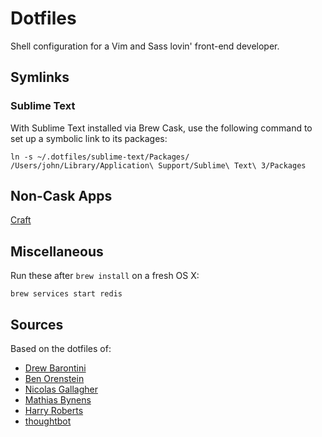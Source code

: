 Dotfiles
========

Shell configuration for a Vim and Sass lovin' front-end developer.

Symlinks
--------

### Sublime Text

With Sublime Text installed via Brew Cask, use the following command to set up a
symbolic link to its packages:

```shell
ln -s ~/.dotfiles/sublime-text/Packages/ /Users/john/Library/Application\ Support/Sublime\ Text\ 3/Packages
```

Non-Cask Apps
-------------

[Craft][craft]

Miscellaneous
-------------

Run these after `brew install` on a fresh OS X:

```shell
brew services start redis
```

Sources
-------

Based on the dotfiles of:

- [Drew Barontini][drew]
- [Ben Orenstein][ben]
- [Nicolas Gallagher][necolas]
- [Mathias Bynens][mathias]
- [Harry Roberts][harry]
- [thoughtbot][thoughtbot]


[ben]: https://github.com/r00k/dotfiles
[craft]: https://s3.amazonaws.com/www-assets.invisionapp.com/labs/craft/manager/CraftInstaller.zip
[drew]: https://github.com/drewbarontini/dotfiles
[harry]: https://github.com/csswizardry/dotfiles
[mathias]: https://github.com/mathiasbynens/dotfiles
[necolas]: https://github.com/necolas/dotfiles
[thoughtbot]: https://github.com/thoughtbot/dotfiles
